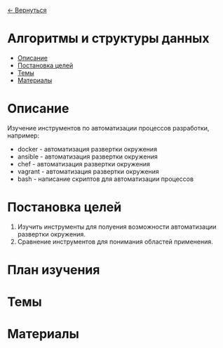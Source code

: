 [← Вернуться](/knowledges-list.md)

# Алгоритмы и структуры данных #

- [Описание](#Описание)
- [Постановка целей](#Постановка-целей)
- [Темы](#Темы)
- [Материалы](#Материалы)


# Описание #
Изучение инструментов по автоматизации процессов разработки, например:
- docker - автоматизация развертки окружения
- ansible - автоматизация развертки окружения
- chef - автоматизация развертки окружения
- vagrant - автоматизация развертки окружения
- bash - написание скриптов для автоматизации процессов

# Постановка целей #
1. Изучить инструменты для полуения возможности автоматизации развертки окружения.
2. Сравнение инструментов для понимания областей применения.

# План изучения #

# Темы #

# Материалы #
